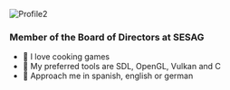 ![Profile2](https://github.com/jlopezgerboles/jlopezgerboles/assets/93337532/c8a8ce23-45f1-4d0b-b5ed-5ad72c076c2d)

### Member of the Board of Directors at SESAG

- 🍳 I love cooking games
- 🔪 My preferred tools are SDL, OpenGL, Vulkan and C
- 💬 Approach me in spanish, english or german

<!--
**jlopezgerboles/jlopezgerboles** is a ✨ _special_ ✨ repository because its `README.md` (this file) appears on your GitHub profile.

Here are some ideas to get you started:

- ♥️ You can support on Github sponsors
- 🔭 I’m currently working on ...
- 🌱 I’m currently learning ...
- 👯 I’m looking to collaborate on ...
- 🤔 I’m looking for help with ...
- 💬 Ask me about ...
- 📫 How to reach me: ...
- ⚡ Fun fact: ...
-->
